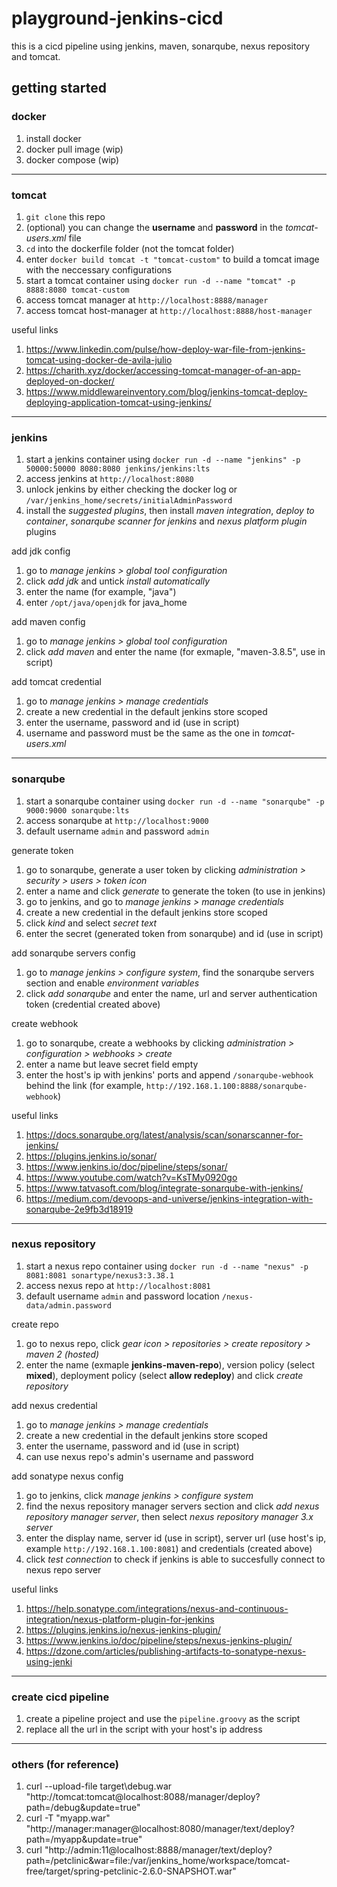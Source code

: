 # playground-jenkins-cicd

this is a cicd pipeline using jenkins, maven, sonarqube, nexus repository and tomcat.

## getting started

### docker

1. install docker
2. docker pull image (wip)
3. docker compose (wip)

---

### tomcat

1. `git clone` this repo
2. (optional) you can change the **username** and **password** in the *tomcat-users.xml* file
3. `cd` into the dockerfile folder (not the tomcat folder)
4. enter `docker build tomcat -t "tomcat-custom"` to build a tomcat image with the neccessary configurations
5. start a tomcat container using `docker run -d --name "tomcat" -p 8888:8080 tomcat-custom`
6. access tomcat manager at `http://localhost:8888/manager`
7. access tomcat host-manager at `http://localhost:8888/host-manager`

useful links
1. https://www.linkedin.com/pulse/how-deploy-war-file-from-jenkins-tomcat-using-docker-de-avila-julio
2. https://charith.xyz/docker/accessing-tomcat-manager-of-an-app-deployed-on-docker/
3. https://www.middlewareinventory.com/blog/jenkins-tomcat-deploy-deploying-application-tomcat-using-jenkins/

---

### jenkins

1. start a jenkins container using `docker run -d --name "jenkins" -p 50000:50000 8080:8080 jenkins/jenkins:lts`
2. access jenkins at `http://localhost:8080`
3. unlock jenkins by either checking the docker log or `/var/jenkins_home/secrets/initialAdminPassword`
4. install the *suggested plugins*, then install *maven integration*, *deploy to container*, *sonarqube scanner for jenkins* and *nexus platform plugin* plugins

add jdk config
1. go to *manage jenkins > global tool configuration*
2. click *add jdk* and untick *install automatically*
3. enter the name (for example, "java")
4. enter `/opt/java/openjdk` for java_home

add maven config
1. go to *manage jenkins > global tool configuration*
2. click *add maven* and enter the name (for exmaple, "maven-3.8.5", use in script)

add tomcat credential
1. go to *manage jenkins > manage credentials*
2. create a new credential in the default jenkins store scoped
3. enter the username, password and id (use in script)
4. username and password must be the same as the one in *tomcat-users.xml*

---

### sonarqube

1. start a sonarqube container using `docker run -d --name "sonarqube" -p 9000:9000 sonarqube:lts`
2. access sonarqube at `http://localhost:9000`
3. default username `admin` and password `admin`

generate token
1. go to sonarqube, generate a user token by clicking *administration > security > users > token icon*
2. enter a name and click *generate* to generate the token (to use in jenkins)
3. go to jenkins, and go to *manage jenkins > manage credentials*
4. create a new credential in the default jenkins store scoped
5. click *kind* and select *secret text*
6. enter the secret (generated token from sonarqube) and id (use in script)

add sonarqube servers config
1. go to *manage jenkins > configure system*, find the sonarqube servers section and enable *environment variables*
2. click *add sonarqube* and enter the name, url and server authentication token (credential created above)

create webhook
1. go to sonarqube, create a webhooks by clicking *administration > configuration > webhooks > create*
2. enter a name but leave secret field empty
3. enter the host's ip with jenkins' ports and append `/sonarqube-webhook` behind the link (for example, `http://192.168.1.100:8888/sonarqube-webhook`)

useful links
1. https://docs.sonarqube.org/latest/analysis/scan/sonarscanner-for-jenkins/
2. https://plugins.jenkins.io/sonar/
3. https://www.jenkins.io/doc/pipeline/steps/sonar/
4. https://www.youtube.com/watch?v=KsTMy0920go
5. https://www.tatvasoft.com/blog/integrate-sonarqube-with-jenkins/
6. https://medium.com/devoops-and-universe/jenkins-integration-with-sonarqube-2e9fb3d18919

---

### nexus repository

1. start a nexus repo container using `docker run -d --name "nexus" -p 8081:8081 sonartype/nexus3:3.38.1`
2. access nexus repo at `http://localhost:8081`
3. default username `admin` and password location `/nexus-data/admin.password`

create repo
1. go to nexus repo, click *gear icon > repositories > create repository > maven 2 (hosted)*
2. enter the name (exmaple **jenkins-maven-repo**), version policy (select **mixed**), deployment policy (select **allow redeploy**) and click *create repository*

add nexus credential
1. go to *manage jenkins > manage credentials*
2. create a new credential in the default jenkins store scoped
3. enter the username, password and id (use in script)
4. can use nexus repo's admin's username and password

add sonatype nexus config
1. go to jenkins, click *manage jenkins > configure system*
2. find the nexus repository manager servers section and click *add nexus repository manager server*, then select *nexus repository manager 3.x server*
3. enter the display name, server id (use in script), server url (use host's ip, example `http://192.168.1.100:8081`) and credentials (created above)
4. click *test connection* to check if jenkins is able to succesfully connect to nexus repo server

useful links
1. https://help.sonatype.com/integrations/nexus-and-continuous-integration/nexus-platform-plugin-for-jenkins
2. https://plugins.jenkins.io/nexus-jenkins-plugin/
3. https://www.jenkins.io/doc/pipeline/steps/nexus-jenkins-plugin/
4. https://dzone.com/articles/publishing-artifacts-to-sonatype-nexus-using-jenki

---

### create cicd pipeline

1. create a pipeline project and use the `pipeline.groovy` as the script
2. replace all the url in the script with your host's ip address

---

### others (for reference)
1. curl --upload-file target\debug.war "http://tomcat:tomcat@localhost:8088/manager/deploy?path=/debug&update=true"
2. curl -T "myapp.war" "http://manager:manager@localhost:8080/manager/text/deploy?path=/myapp&update=true"
3. curl "http://admin:11@localhost:8888/manager/text/deploy?path=/petclinic&war=file:/var/jenkins_home/workspace/tomcat-free/target/spring-petclinic-2.6.0-SNAPSHOT.war"